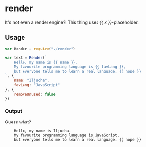 # render
It's not even a render engine?! This thing uses *{{ x }}*-placeholder.

## Usage
```javascript
var Render = require("./render")

var text = Render(`
    Hello, my name is {{ name }}.
    My favourite programming language is {{ favLang }},
    but everyone tells me to learn a real language. {{ nope }}
`, {
    name: "Iljucha",
    favLang: "JavaScript"
}, {
    removeUnused: false
})
```

### Output
Guess what?
```
    Hello, my name is Iljucha.
    My favourite programming language is JavaScript,
    but everyone tells me to learn a real language. {{ nope }}
````
